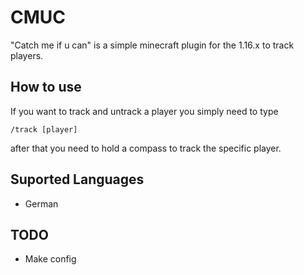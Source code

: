 # CMUC

"Catch me if u can" is a simple minecraft plugin for the 1.16.x to track players.

## How to use

If you want to track and untrack a player you simply need to type
```
/track [player]
```
after that you need to hold a compass to track the specific player.

## Suported Languages

- German

## TODO
- Make config
